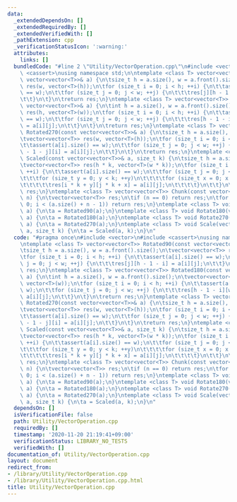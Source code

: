 ```yaml
---
data:
  _extendedDependsOn: []
  _extendedRequiredBy: []
  _extendedVerifiedWith: []
  _pathExtension: cpp
  _verificationStatusIcon: ':warning:'
  attributes:
    links: []
  bundledCode: "#line 2 \"Utility/VectorOperation.cpp\"\n#include <vector>\n#include\
    \ <cassert>\nusing namespace std;\n\ntemplate <class T> vector<vector<T>> Rotated90(const\
    \ vector<vector<T>>& a) {\n\tsize_t h = a.size(), w = a.front().size();\n\tvector<vector<T>>\
    \ res(w, vector<T>(h));\n\tfor (size_t i = 0; i < h; ++i) {\n\t\tassert(a[i].size()\
    \ == w);\n\t\tfor (size_t j = 0; j < w; ++j) {\n\t\t\tres[j][h - 1 - i] = a[i][j];\n\
    \t\t}\n\t}\n\treturn res;\n}\ntemplate <class T> vector<vector<T>> Rotated180(const\
    \ vector<vector<T>>& a) {\n\tint h = a.size(), w = a.front().size();\n\tvector<vector<T>>\
    \ res(h, vector<T>(w));\n\tfor (size_t i = 0; i < h; ++i) {\n\t\tassert(a[i].size()\
    \ == w);\n\t\tfor (size_t j = 0; j < w; ++j) {\n\t\t\tres[h - 1 - i][w - 1 - j]\
    \ = a[i][j];\n\t\t}\n\t}\n\treturn res;\n}\ntemplate <class T> vector<vector<T>>\
    \ Rotated270(const vector<vector<T>>& a) {\n\tsize_t h = a.size(), w = a.front().size();\n\
    \tvector<vector<T>> res(w, vector<T>(h));\n\tfor (size_t i = 0; i < h; ++i) {\n\
    \t\tassert(a[i].size() == w);\n\t\tfor (size_t j = 0; j < w; ++j) {\n\t\t\tres[w\
    \ - 1 - j][i] = a[i][j];\n\t\t}\n\t}\n\treturn res;\n}\ntemplate <class T> vector<vector<T>>\
    \ Scaled(const vector<vector<T>>& a, size_t k) {\n\tsize_t h = a.size(), w = a.front().size();\n\
    \tvector<vector<T>> res(h * k, vector<T>(w * k));\n\tfor (size_t i = 0; i < h;\
    \ ++i) {\n\t\tassert(a[i].size() == w);\n\t\tfor (size_t j = 0; j < w; ++j) {\n\
    \t\t\tfor (size_t y = 0; y < k; ++y)\n\t\t\t\tfor (size_t x = 0; x < k; ++x) {\n\
    \t\t\t\t\tres[i * k + y][j * k + x] = a[i][j];\n\t\t\t\t}\n\t\t}\n\t}\n\treturn\
    \ res;\n}\ntemplate <class T> vector<vector<T>> Chunk(const vector<T>& a, size_t\
    \ n) {\n\tvector<vector<T>> res;\n\tif (n == 0) return res;\n\tfor (size_t i =\
    \ 0; i < (a.size() + n - 1)) return res;\n}\ntemplate <class T> void Rotate90(vector<vector<T>>&\
    \ a) {\n\ta = Rotated90(a);\n}\ntemplate <class T> void Rotate180(vector<vector<T>>&\
    \ a) {\n\ta = Rotated180(a);\n}\ntemplate <class T> void Rotate270(vector<vector<T>>&\
    \ a) {\n\ta = Rotated270(a);\n}\ntemplate <class T> void Scale(vector<vector<T>>&\
    \ a, size_t k) {\n\ta = Scaled(a, k);\n}\n"
  code: "#pragma once\n#include <vector>\n#include <cassert>\nusing namespace std;\n\
    \ntemplate <class T> vector<vector<T>> Rotated90(const vector<vector<T>>& a) {\n\
    \tsize_t h = a.size(), w = a.front().size();\n\tvector<vector<T>> res(w, vector<T>(h));\n\
    \tfor (size_t i = 0; i < h; ++i) {\n\t\tassert(a[i].size() == w);\n\t\tfor (size_t\
    \ j = 0; j < w; ++j) {\n\t\t\tres[j][h - 1 - i] = a[i][j];\n\t\t}\n\t}\n\treturn\
    \ res;\n}\ntemplate <class T> vector<vector<T>> Rotated180(const vector<vector<T>>&\
    \ a) {\n\tint h = a.size(), w = a.front().size();\n\tvector<vector<T>> res(h,\
    \ vector<T>(w));\n\tfor (size_t i = 0; i < h; ++i) {\n\t\tassert(a[i].size() ==\
    \ w);\n\t\tfor (size_t j = 0; j < w; ++j) {\n\t\t\tres[h - 1 - i][w - 1 - j] =\
    \ a[i][j];\n\t\t}\n\t}\n\treturn res;\n}\ntemplate <class T> vector<vector<T>>\
    \ Rotated270(const vector<vector<T>>& a) {\n\tsize_t h = a.size(), w = a.front().size();\n\
    \tvector<vector<T>> res(w, vector<T>(h));\n\tfor (size_t i = 0; i < h; ++i) {\n\
    \t\tassert(a[i].size() == w);\n\t\tfor (size_t j = 0; j < w; ++j) {\n\t\t\tres[w\
    \ - 1 - j][i] = a[i][j];\n\t\t}\n\t}\n\treturn res;\n}\ntemplate <class T> vector<vector<T>>\
    \ Scaled(const vector<vector<T>>& a, size_t k) {\n\tsize_t h = a.size(), w = a.front().size();\n\
    \tvector<vector<T>> res(h * k, vector<T>(w * k));\n\tfor (size_t i = 0; i < h;\
    \ ++i) {\n\t\tassert(a[i].size() == w);\n\t\tfor (size_t j = 0; j < w; ++j) {\n\
    \t\t\tfor (size_t y = 0; y < k; ++y)\n\t\t\t\tfor (size_t x = 0; x < k; ++x) {\n\
    \t\t\t\t\tres[i * k + y][j * k + x] = a[i][j];\n\t\t\t\t}\n\t\t}\n\t}\n\treturn\
    \ res;\n}\ntemplate <class T> vector<vector<T>> Chunk(const vector<T>& a, size_t\
    \ n) {\n\tvector<vector<T>> res;\n\tif (n == 0) return res;\n\tfor (size_t i =\
    \ 0; i < (a.size() + n - 1)) return res;\n}\ntemplate <class T> void Rotate90(vector<vector<T>>&\
    \ a) {\n\ta = Rotated90(a);\n}\ntemplate <class T> void Rotate180(vector<vector<T>>&\
    \ a) {\n\ta = Rotated180(a);\n}\ntemplate <class T> void Rotate270(vector<vector<T>>&\
    \ a) {\n\ta = Rotated270(a);\n}\ntemplate <class T> void Scale(vector<vector<T>>&\
    \ a, size_t k) {\n\ta = Scaled(a, k);\n}\n"
  dependsOn: []
  isVerificationFile: false
  path: Utility/VectorOperation.cpp
  requiredBy: []
  timestamp: '2020-11-20 21:19:41+09:00'
  verificationStatus: LIBRARY_NO_TESTS
  verifiedWith: []
documentation_of: Utility/VectorOperation.cpp
layout: document
redirect_from:
- /library/Utility/VectorOperation.cpp
- /library/Utility/VectorOperation.cpp.html
title: Utility/VectorOperation.cpp
---
```

